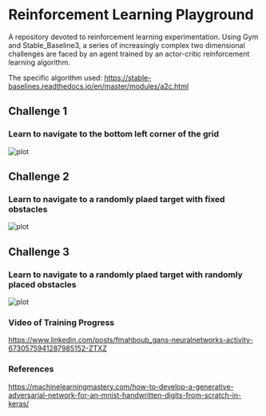 # Reinforcement Learning Playground

A repository devoted to reinforcement learning experimentation. Using Gym and Stable_Baseline3, a series of increasingly complex two dimensional challenges are faced by an agent trained by an actor-critic reinforcement learning algorithm.

The specific algorithm used: https://stable-baselines.readthedocs.io/en/master/modules/a2c.html

## Challenge 1
### Learn to navigate to the bottom left corner of the grid
![plot]()

## Challenge 2
### Learn to navigate to a randomly plaed target with fixed obstacles
![plot](generated_plot_e0020.png)

## Challenge 3
### Learn to navigate to a randomly plaed target with randomly placed obstacles
![plot](generated_plot_e0020.png)

### Video of Training Progress
https://www.linkedin.com/posts/fmahboub_gans-neuralnetworks-activity-6730575941287985152-ZTXZ

### References
https://machinelearningmastery.com/how-to-develop-a-generative-adversarial-network-for-an-mnist-handwritten-digits-from-scratch-in-keras/

